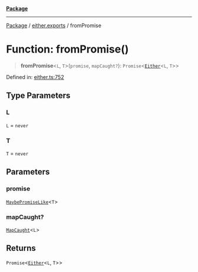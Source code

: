 [**Package**](../../README.md)

***

[Package](../../modules.md) / [either.exports](../README.md) / fromPromise

# Function: fromPromise()

> **fromPromise**\<`L`, `T`\>(`promise`, `mapCaught?`): `Promise`\<[`Either`](../type-aliases/Either.md)\<`L`, `T`\>\>

Defined in: [either.ts:752](https://github.com/AlexXanderGrib/monads-io/blob/d65e47796764202dffd7314b61c2ea9cedbb26e8/src/either.ts#L752)

## Type Parameters

### L

`L` = `never`

### T

`T` = `never`

## Parameters

### promise

[`MaybePromiseLike`](../../types/type-aliases/MaybePromiseLike.md)\<`T`\>

### mapCaught?

[`MapCaught`](../type-aliases/MapCaught.md)\<`L`\>

## Returns

`Promise`\<[`Either`](../type-aliases/Either.md)\<`L`, `T`\>\>
